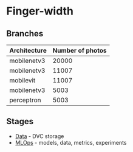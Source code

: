 Finger-width
==============================

## Branches

| Architecture | Number of photos |
| ------ | ------ |
| mobilenetv3 | 20000 |
| mobilenetv3 | 11007 |
| mobilevit | 11007 |
| mobilenetv3 | 5003 |
| perceptron | 5003 |

## Stages

- [Data](https://drive.google.com/drive/folders/1cLfOOQ1T0DFU1_VQqdyF5xXVugGeEkte?usp=drive_link) - DVC storage
- [MLOps](https://wandb.ai/jayokocha/Perceptron-finger?nw=nwuserjayokocha) - models, data, metrics, experiments 

